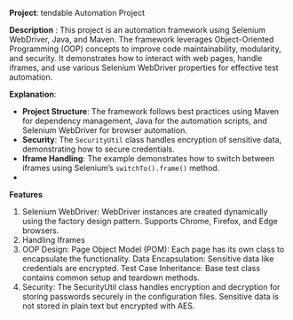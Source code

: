 **Project**: tendable Automation Project

**Description** :
This project is an automation framework using Selenium WebDriver, Java, and Maven. The framework leverages Object-Oriented Programming (OOP) concepts to improve code maintainability, modularity, and security. It demonstrates how to interact with web pages, handle iframes, and use various Selenium WebDriver properties for effective test automation.

 **Explanation**:
- **Project Structure**: The framework follows best practices using Maven for dependency management, Java for the automation scripts, and Selenium WebDriver for browser automation.
- **Security**: The `SecurityUtil` class handles encryption of sensitive data, demonstrating how to secure credentials.
- **Iframe Handling**: The example demonstrates how to switch between iframes using Selenium’s `switchTo().frame()` method.
- 
**Features**
1. Selenium WebDriver:
WebDriver instances are created dynamically using the factory design pattern.
Supports Chrome, Firefox, and Edge browsers.
2. Handling Iframes
3.  OOP Design:
Page Object Model (POM): Each page has its own class to encapsulate the functionality.
Data Encapsulation: Sensitive data like credentials are encrypted.
Test Case Inheritance: Base test class contains common setup and teardown methods.
4. Security:
The SecurityUtil class handles encryption and decryption for storing passwords securely in the configuration files.
Sensitive data is not stored in plain text but encrypted with AES.
